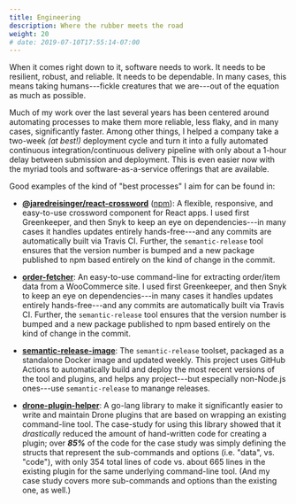 ```yaml
---
title: Engineering
description: Where the rubber meets the road
weight: 20
# date: 2019-07-10T17:55:14-07:00
---
```


When it comes right down to it, software needs to work. It needs to be resilient, robust, and reliable. It needs to be dependable. In many cases, this means taking humans---fickle creatures that we are---out of the equation as much as possible.

Much of my work over the last several years has been centered around automating processes to make them more reliable, less flaky, and in many cases, significantly faster. Among other things, I helped a company take a two-week _(at best!)_ deployment cycle and turn it into a fully automated continuous integration/continuous delivery pipeline with only about a 1-hour delay between submission and deployment. This is even easier now with the myriad tools and software-as-a-service offerings that are available.

Good examples of the kind of "best processes" I aim for can be found in:

- [**@jaredreisinger/react-crossword**](https://github.com/JaredReisinger/react-crossword) ([npm](https://www.npmjs.com/package/@jaredreisinger/react-crossword)): A flexible, responsive, and easy-to-use crossword component for React apps.  I used first Greenkeeper, and then Snyk to keep an eye on dependencies---in many cases it handles updates entirely hands-free---and any commits are automatically built via Travis CI. Further, the `semantic-release` tool ensures that the version number is bumped and a new package published to npm based entirely on the kind of change in the commit.


- [**order-fetcher**](https://github.com/JaredReisinger/order-fetcher): An easy-to-use command-line for extracting order/item data from a WooCommerce site. I used first Greenkeeper, and then Snyk to keep an eye on dependencies---in many cases it handles updates entirely hands-free---and any commits are automatically built via Travis CI. Further, the `semantic-release` tool ensures that the version number is bumped and a new package published to npm based entirely on the kind of change in the commit.

- [**semantic-release-image**](https://github.com/JaredReisinger/semantic-release-image): The `semantic-release` toolset, packaged as a standalone Docker image and updated weekly.  This project uses GitHub Actions to automatically build and deploy the most recent versions of the tool and plugins, and helps any project---but especially non-Node.js ones---use `semantic-release` to manange releases.

- [**drone-plugin-helper**](https://github.com/JaredReisinger/drone-plugin-helper): A go-lang library to make it significantly easier to write and maintain Drone plugins that are based on wrapping an existing command-line tool.  The case-study for using this library showed that it _drastically_ reduced the amount of hand-written code for creating a plugin; over _**85%**_ of the code for the case study was simply defining the structs that represent the sub-commands and options (i.e. "data", vs. "code"), with only 354 total lines of code vs. about 665 lines in the existing plugin for the same underlying command-line tool.  (And my case study covers more sub-commands and options than the existing one, as well.)
